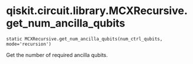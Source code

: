 # qiskit.circuit.library.MCXRecursive.get\_num\_ancilla\_qubits

`static MCXRecursive.get_num_ancilla_qubits(num_ctrl_qubits, mode='recursion')`

Get the number of required ancilla qubits.
